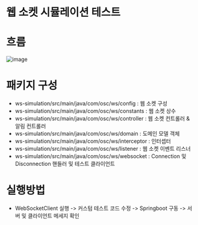# 웹 소켓 시뮬레이션 테스트

흐름
=
![image](https://user-images.githubusercontent.com/14482154/138837461-49571b9f-35b0-4322-80cb-f96d58c5fa9a.png)


패키지 구성
=
* ws-simulation/src/main/java/com/osc/ws/config : 웹 소켓 구성
* ws-simulation/src/main/java/com/osc/ws/constants : 웹 소켓 상수
* ws-simulation/src/main/java/com/osc/ws/controller : 웹 소켓 컨트롤러 & 알림 컨트롤러
* ws-simulation/src/main/java/com/osc/ws/domain : 도메인 모델 객체
* ws-simulation/src/main/java/com/osc/ws/interceptor : 인터셉터
* ws-simulation/src/main/java/com/osc/ws/listener : 웹 소켓 이벤트 리스너
* ws-simulation/src/main/java/com/osc/ws/websocket : Connection 및 Disconnection 핸들러 및 테스트 클라이언트

실행방법
=
* WebSocketClient 실행 -> 커스텀 테스트 코드 수정 -> Springboot 구동 -> 서버 및 클라이언트 메세지 확인
